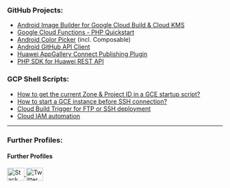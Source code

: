 ### GitHub Projects:

 - [Android Image Builder for Google Cloud Build & Cloud KMS](https://github.com/syslogic/cloudbuild-android)
 - [Google Cloud Functions - PHP Quickstart](https://github.com/syslogic/php-cloudfunctions-quickstart)
 - [Android Color Picker](https://github.com/syslogic/androidx-colorpicker) (incl. Composable)
 - [Android GitHub API Client](https://github.com/syslogic/androidx-github)
 - [Huawei AppGallery Connect Publishing Plugin](https://github.com/syslogic/agconnect-publishing-gradle-plugin)
 - [PHP SDK for Huawei REST API](https://github.com/syslogic/php-hms)

### GCP Shell Scripts:

- [How to get the current Zone & Project ID in a GCE startup script?](https://stackoverflow.com/questions/62617340/how-to-get-the-current-zone-project-id-in-a-gce-startup-script)
- [How to start a GCE instance before SSH connection?](https://stackoverflow.com/a/72662488/549372)
- [Cloud Build Trigger for FTP or SSH deployment](https://stackoverflow.com/a/69021448/549372)
- [Cloud IAM automation](https://stackoverflow.com/a/72415040/549372)

 ---

### Further Profiles:

<h4 align="left">Further Profiles</h4>
<a href="https://stackoverflow.com/users/549372?tab=profile">
<img align="center" src="https://raw.githubusercontent.com/rahuldkjain/github-profile-readme-generator/master/src/images/icons/Social/stack-overflow.svg" alt="Stack Overflow" height="30" width="40"/>
</a>
<a href="https://twitter.com/sysl0gic">
<img align="center" src="https://raw.githubusercontent.com/rahuldkjain/github-profile-readme-generator/master/src/images/icons/Social/twitter.svg" alt="Twitter" height="30" width="40"/>
</a>
